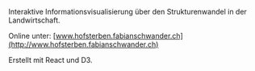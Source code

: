 ﻿Interaktive Informationsvisualisierung über den Strukturenwandel in der Landwirtschaft. 

Online unter: [www.hofsterben.fabianschwander.ch](http://www.hofsterben.fabianschwander.ch)

Erstellt mit React und D3.
